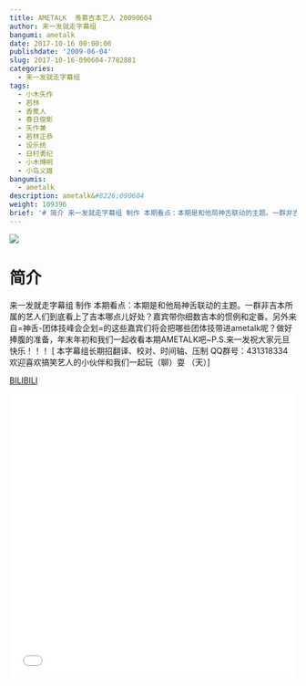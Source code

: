 ```yaml
---
title: AMETALK  羡慕吉本艺人 20090604
author: 来一发就走字幕组
bangumi: ametalk
date: 2017-10-16 00:00:00
publishdate: '2009-06-04'
slug: 2017-10-16-090604-7782881
categories:
  - 来一发就走字幕组
tags:
  - 小木矢作
  - 若林
  - 香蕉人
  - 春日俊彰
  - 矢作兼
  - 若林正恭
  - 设乐统
  - 日村勇纪
  - 小木博明
  - 小岛义雄
bangumis:
  - ametalk
description: ametalk&#8226;090604
weight: 109396
brief: '# 简介 来一发就走字幕组 制作 本期看点：本期是和他局神舌联动的主题。一群非吉本所属的艺人们到底看上了吉本哪点儿好处？嘉宾带你细数吉本的惯例和定番。另外来自=神舌-团体技峰会企划=的这些嘉宾们将会把哪些团体技带进ametalk呢？做好捧腹的准备，年末年初和我们一起收看本期AMETALK吧~P.S.来一发祝大家元旦快乐！！！'
---
```


![](https://i.imgur.com/vKMNAoZ.jpg)

# 简介  
来一发就走字幕组 制作 本期看点：本期是和他局神舌联动的主题。一群非吉本所属的艺人们到底看上了吉本哪点儿好处？嘉宾带你细数吉本的惯例和定番。另外来自=神舌-团体技峰会企划=的这些嘉宾们将会把哪些团体技带进ametalk呢？做好捧腹的准备，年末年初和我们一起收看本期AMETALK吧~P.S.来一发祝大家元旦快乐！！！
[ 本字幕组长期招翻译、校对、时间轴、压制   QQ群号：431318334 欢迎喜欢搞笑艺人的小伙伴和我们一起玩（聊）耍 （天）]

  [BILIBILI](https://www.bilibili.com/video/av7782881/)


<div class="vcontainer">  <iframe class='video' src="//www.bilibili.com/blackboard/player.html?aid=7782881" width="100%" height="500" frameborder="0" allowfullscreen="allowfullscreen"></iframe></div>
